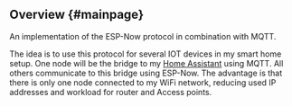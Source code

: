 ## Overview {#mainpage}

An implementation of the ESP-Now protocol in combination with MQTT.

The idea is to use this protocol for several IOT devices in my smart home setup.
One node will be the bridge to my [Home Assistant](https://www.home-assistant.io) using MQTT. All others communicate to
this bridge using ESP-Now.
The advantage is that there is only one node connected to my WiFi network, reducing used IP addresses and workload for
router and Access points.
